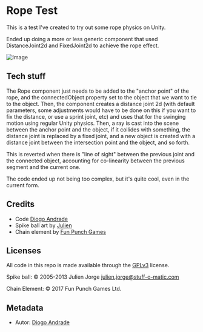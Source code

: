 # Rope Test

This is a test I've created to try out some rope physics on Unity.

Ended up doing a more or less generic component that used DistanceJoint2d and FixedJoint2d to achieve the rope effect.

![Image](https://github.com/DiogoDeAndrade/RopeTest/raw/master/Screenshots/screen01.png)

## Tech stuff

The Rope component just needs to be added to the "anchor point" of the rope, and the connectedObject property set to the object that we want to tie to the object.
Then, the component creates a distance joint 2d (with default parameters, some adjustments would have to be done on this if you want to fix the distance, or use a sprint joint, etc) and uses that for the swinging motion using regular Unity physics. Then, a ray is cast into the scene between the anchor point and the object, if it collides with something, the distance joint is replaced by a fixed joint, and a new object is created with a distance joint between the intersection point and the object, and so forth.

This is reverted when there is "line of sight" between the previous joint and the connected object, accounting for co-linearity between the previous segment and the current one.

The code ended up not being too complex, but it's quite cool, even in the current form.

## Credits

* Code [Diogo Andrade]
* Spike ball art by [Julien]
* Chain element by [Fun Punch Games]

## Licenses

All code in this repo is made available through the [GPLv3] license.

Spike ball: © 2005-2013 Julien Jorge <julien.jorge@stuff-o-matic.com>

Chain Element: © 2017 Fun Punch Games Ltd. 

## Metadata

* Autor: [Diogo Andrade][]

[Diogo Andrade]:https://github.com/DiogoDeAndrade
[Fun Punch Games]:https://funpunchgames.com/
[Julien]:https://opengameart.org/content/spike-ball
[GPLv3]:https://www.gnu.org/licenses/gpl-3.0.en.html
[CC-BY-SA 3.0.]:http://creativecommons.org/licenses/by-sa/3.0/
[CC BY-NC-SA 4.0]:https://creativecommons.org/licenses/by-nc-sa/4.0/
